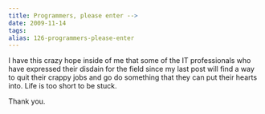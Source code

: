 ```yaml
---
title: Programmers, please enter -->
date: 2009-11-14
tags: 
alias: 126-programmers-please-enter
---
```


I have this crazy hope inside of me that some of the IT professionals who have expressed their disdain for the field since my last post will find a way to quit their crappy jobs and go do something that they can put their hearts into. Life is too short to be stuck.


Thank you.

